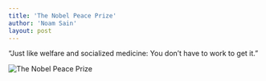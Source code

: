 ```yaml
---
title: 'The Nobel Peace Prize'
author: 'Noam Sain'
layout: post
---
```


“Just like welfare and socialized medicine: You don’t have to work to get it.”

![The Nobel Peace Prize](https://3.bp.blogspot.com/_8aN4krk1nsk/SyGU6Irj9fI/AAAAAAAAAU4/pEskkpfvRB0/s1600/4539489e.jpg "The Nobel Peace Prize")
